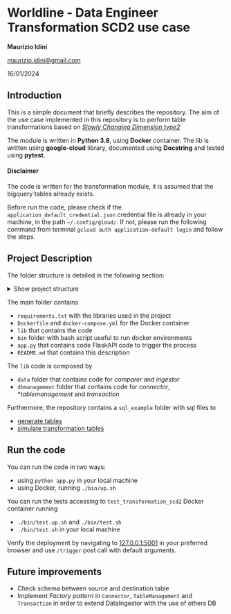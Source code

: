 # Worldline - Data Engineer Transformation SCD2 use case

**Maurizio Idini**

[maurizio.idini@gmail.com](mailto:maurizio.idini@gmail.com)

16/01/2024

## Introduction

This is a simple document that briefly describes the repository.
The aim of the use case implemented in this repository is to perform table transformations based on [*Slowly Changing Dimension type2*](https://en.wikipedia.org/wiki/Slowly_changing_dimension#Type_2:_add_new_row)

The module is written in **Python 3.8**, using **Docker** container.
The lib is written using **google-cloud** library, documented using **Docstring** and tested using **pytest**.

#### Disclaimer

The code is written for the transformation module, it is assumed that the bigquery tables already exists.

Before run the code, please check if the `application_default_credential.json` credential file is already in your machine, in the path `~/.config/gloud/`.
If not, please run the following command from terminal `gcloud auth application-default login` and follow the steps.

## Project Description

The folder structure is detailed in the following section:
<details>
  <summary>Show project structure</summary>
  
    worldline_bq_usecase
    ┣ bin
    ┃ ┣ down.sh
    ┃ ┣ test.sh
    ┃ ┣ test.up.sh
    ┃ ┗ up.sh
    ┣ lib
    ┃ ┣ data
    ┃ ┃ ┣ comparer
    ┃ ┃ ┃ ┣ TableComparer.py
    ┃ ┃ ┃ ┗ __init__.py
    ┃ ┃ ┣ ingestor
    ┃ ┃ ┃ ┣ DataIngestor.py
    ┃ ┃ ┃ ┗ __init__.py
    ┃ ┃ ┗ __init__.py
    ┃ ┗ dbmanagement
    ┃ ┃ ┣ connector
    ┃ ┃ ┃ ┣ BigQueryConnector.py
    ┃ ┃ ┃ ┗ __init__.py
    ┃ ┃ ┣ tablemanagement
    ┃ ┃ ┃ ┣ BigQueryManager.py
    ┃ ┃ ┃ ┗ __init__.py
    ┃ ┃ ┣ transaction
    ┃ ┃ ┃ ┣ BigquerySession.py
    ┃ ┃ ┃ ┣ BigqueryTransaction.py
    ┃ ┃ ┃ ┗ __init__.py
    ┃ ┃ ┗ __init__.py
    ┣ sql_example
    ┃ ┣ setup_tables
    ┃ ┃ ┣ create_populate_Table2_Partners_Output.sql
    ┃ ┃ ┗ create_populate_Table_1_Partners_Input.sql
    ┃ ┣ simulate_update_source.sql
    ┃ ┗ update_table_2_partners_output.sql
    ┣ tests
    ┃ ┣ integration
    ┃ ┃ ┣ data
    ┃ ┃ ┃ ┣ comparer
    ┃ ┃ ┃ ┃ ┗ TableComparer_test.py
    ┃ ┃ ┃ ┗ ingestor
    ┃ ┃ ┃ ┃ ┗ DataIngestor_test.py
    ┃ ┃ ┗ dbmanagement
    ┃ ┃ ┃ ┣ connector
    ┃ ┃ ┃ ┃ ┗ BigQueryConnector_test.py
    ┃ ┃ ┃ ┗ tablemanagement
    ┃ ┃ ┃ ┃ ┗ BigQueryManager_test.py
    ┃ ┗ unit
    ┃ ┃ ┗ data
    ┃ ┃ ┃ ┣ comparer
    ┃ ┃ ┃ ┃ ┗ TableComparer_test.py
    ┃ ┃ ┃ ┗ ingestor
    ┃ ┃ ┃ ┃ ┗ DataIngestor_test.py
    ┣ .gitignore
    ┣ Dockerfile
    ┣ README.md
    ┣ app.py
    ┣ docker-compose.yml
    ┗ requirements.txt

    
</details>


The main folder contains

 - `requirements.txt` with the libraries used in the project
 - `Dockerfile` and `docker-compose.yml` for the Docker container
 - `lib` that contains the code
 - `bin` folder with bash script useful to run docker environments
 - `app.py` that contains code FlaskAPI code to trigger the process
 - `README.md` that contains this description

The `lib` code is composed by

 - `data` folder that contains code for *comparer* and *ingestor*
 - `dbmanagement` folder that contains code for *connector*, **tablemanagement* and *transaction*

Furthermore, the repository contains a `sql_example` folder with sql files to
 - [generate tables](./sql_example/setup_tables)
 - [simulate transformation tables](./sql_example/update_table_2_partners_output.sql2)

## Run the code

You can run the code in two ways:
 -  using `python app.py` in your local machine
 -  using Docker, running `./bin/up.sh`

 You can run the tests accessing to `test_transformation_scd2` Docker container running
 - `./bin/test.up.sh` and `./bin/test.sh`
 - `./bin/test.sh` in your local machine

Verify the deployment by navigating to [127.0.0.1:5001](127.0.0.1:5001) in your preferred browser and use `/trigger` post call with default arguments.



## Future improvements
 -  Check schema between source and destination table
 -  Implement *Factory pattern* in `Connector`, `TableManagement` and `Transaction` in order to extend DataIngestor with the use of others DB
